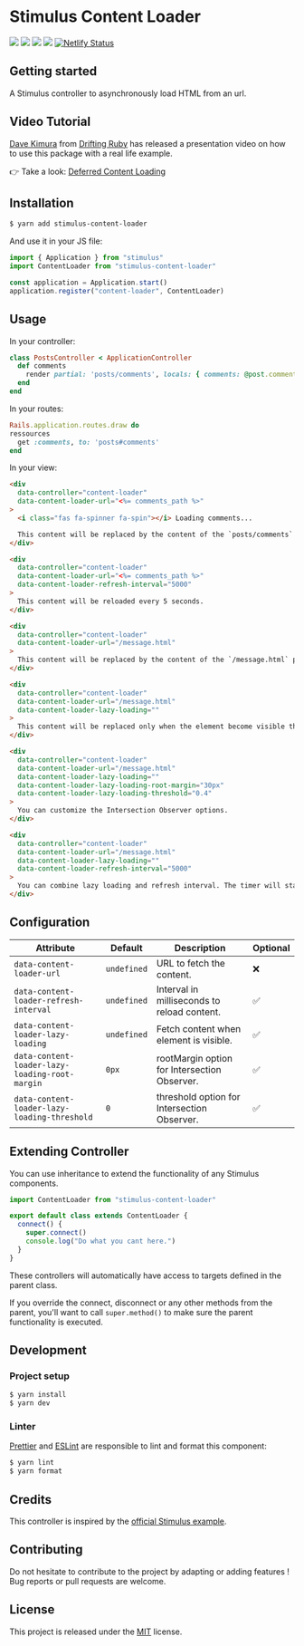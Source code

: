 # Stimulus Content Loader

[![](https://img.shields.io/npm/dt/stimulus-content-loader.svg)](https://www.npmjs.com/package/stimulus-content-loader)
[![](https://img.shields.io/npm/v/stimulus-content-loader.svg)](https://www.npmjs.com/package/stimulus-content-loader)
[![](https://github.com/stimulus-components/stimulus-content-loader/workflows/Lint/badge.svg)](https://github.com/stimulus-components/stimulus-content-loader)
[![](https://img.shields.io/github/license/stimulus-components/stimulus-content-loader.svg)](https://github.com/stimulus-components/stimulus-content-loader)
[![Netlify Status](https://api.netlify.com/api/v1/badges/bc6c7113-e3e7-4d1f-9508-4b631eea2e70/deploy-status)](https://stimulus-content-loader.netlify.com)

## Getting started

A Stimulus controller to asynchronously load HTML from an url.

## Video Tutorial

[Dave Kimura](https://twitter.com/kobaltz) from [Drifting Ruby](https://www.driftingruby.com/) has released a presentation video on how to use this package with a real life example.

👉 Take a look: [Deferred Content Loading](https://www.driftingruby.com/episodes/deferred-content-loading)

## Installation

```bash
$ yarn add stimulus-content-loader
```

And use it in your JS file:
```js
import { Application } from "stimulus"
import ContentLoader from "stimulus-content-loader"

const application = Application.start()
application.register("content-loader", ContentLoader)
```

## Usage

In your controller:
```ruby
class PostsController < ApplicationController
  def comments
    render partial: 'posts/comments', locals: { comments: @post.comments }
  end
end
```

In your routes:
```ruby
Rails.application.routes.draw do
ressources
  get :comments, to: 'posts#comments'
end
```

In your view:
```html
<div
  data-controller="content-loader"
  data-content-loader-url="<%= comments_path %>"
>
  <i class="fas fa-spinner fa-spin"></i> Loading comments...

  This content will be replaced by the content of the `posts/comments` partial generated by Rails.
</div>

<div
  data-controller="content-loader"
  data-content-loader-url="<%= comments_path %>"
  data-content-loader-refresh-interval="5000"
>
  This content will be reloaded every 5 seconds.
</div>

<div
  data-controller="content-loader"
  data-content-loader-url="/message.html"
>
  This content will be replaced by the content of the `/message.html` page in your public folder.
</div>

<div
  data-controller="content-loader"
  data-content-loader-url="/message.html"
  data-content-loader-lazy-loading=""
>
  This content will be replaced only when the element become visible thanks to Intersection Observers.
</div>

<div
  data-controller="content-loader"
  data-content-loader-url="/message.html"
  data-content-loader-lazy-loading=""
  data-content-loader-lazy-loading-root-margin="30px"
  data-content-loader-lazy-loading-threshold="0.4"
>
  You can customize the Intersection Observer options.
</div>

<div
  data-controller="content-loader"
  data-content-loader-url="/message.html"
  data-content-loader-lazy-loading=""
  data-content-loader-refresh-interval="5000"
>
  You can combine lazy loading and refresh interval. The timer will start only after the first fetch.
</div>
```

## Configuration

| Attribute | Default | Description | Optional |
| --------- | ------- | ----------- | -------- |
| `data-content-loader-url` | `undefined` | URL to fetch the content. | ❌ |
| `data-content-loader-refresh-interval` | `undefined` | Interval in milliseconds to reload content. | ✅ |
| `data-content-loader-lazy-loading` | `undefined` | Fetch content when element is visible. | ✅ |
| `data-content-loader-lazy-loading-root-margin` | `0px` | rootMargin option for Intersection Observer. | ✅ |
| `data-content-loader-lazy-loading-threshold` | `0` | threshold option for Intersection Observer. | ✅ |


## Extending Controller

You can use inheritance to extend the functionality of any Stimulus components.

```js
import ContentLoader from "stimulus-content-loader"

export default class extends ContentLoader {
  connect() {
    super.connect()
    console.log("Do what you cant here.")
  }
}
```

These controllers will automatically have access to targets defined in the parent class.

If you override the connect, disconnect or any other methods from the parent, you'll want to call `super.method()` to make sure the parent functionality is executed.

## Development

### Project setup
```bash
$ yarn install
$ yarn dev
```

### Linter
[Prettier](https://prettier.io/) and [ESLint](https://eslint.org/) are responsible to lint and format this component:
```bash
$ yarn lint
$ yarn format
```

## Credits

This controller is inspired by the [official Stimulus example](https://stimulusjs.org/handbook/working-with-external-resources).

## Contributing

Do not hesitate to contribute to the project by adapting or adding features ! Bug reports or pull requests are welcome.

## License

This project is released under the [MIT](http://opensource.org/licenses/MIT) license.
